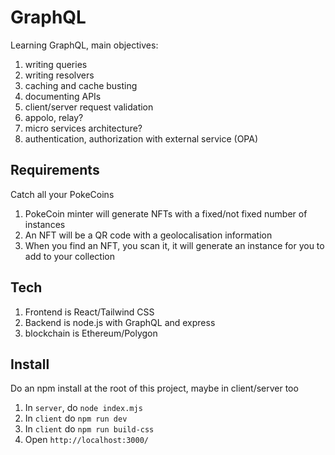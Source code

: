 # GraphQL

Learning GraphQL, main objectives:

1. writing queries
2. writing resolvers
3. caching and cache busting
4. documenting APIs
5. client/server request validation
6. appolo, relay?
7. micro services architecture?
8. authentication, authorization with external service (OPA)

## Requirements

Catch all your PokeCoins

1. PokeCoin minter will generate NFTs with a fixed/not fixed number of instances
2. An NFT will be a QR code with a geolocalisation information
3. When you find an NFT, you scan it, it will generate an instance for you to add to your collection

## Tech

1. Frontend is React/Tailwind CSS
2. Backend is node.js with GraphQL and express
3. blockchain is Ethereum/Polygon

## Install

Do an npm install at the root of this project, maybe in client/server too

1. In `server`, do `node index.mjs`
2. In `client` do `npm run dev`
3. In `client` do `npm run build-css`
4. Open `http://localhost:3000/`
